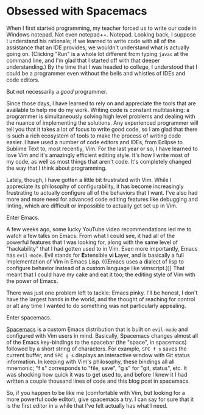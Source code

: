 # Obsessed with Spacemacs

When I first started programming, my teacher forced us to write our code in
Windows notepad. Not even notepad++. Notepad. Looking back, I suppose I
understand his rationale; if we learned to write code with all of the assistance
that an IDE provides, we wouldn't understand what is actually going on.
(Clicking "Run" is a whole lot different from typing `javac` at the command
line, and I'm glad that I started off with that deeper understanding.) By the
time that I was headed to college, I understood that I could be a programmer
even without the bells and whistles of IDEs and code editors.

But not necessarily a *good* programmer.

Since those days, I have learned to rely on and appreciate the tools that are
available to help me do my work. Writing code is constant multitasking: a
programmer is simultaneously solving high level problems and dealing with the
nuance of implementing the solutions. Any experienced programmer will tell you
that it takes a lot of focus to write good code, so I am glad that there is such
a rich ecosystem of tools to make the process of writing code easier. I have
used a number of code editors and IDEs, from Eclipse to Sublime Text to, most
recently, Vim. For the last year or so, I have learned to love Vim and it's
amazingly efficient editing style. It's how I write most of my code, as well as
most things that aren't code. It's completely changed the way that I think about
programming.

Lately, though, I have gotten a little bit frustrated with Vim. While I
appreciate its philosophy of configurability, it has become increasingly
frustrating to actually configure all of the behaviors that I want. I've also
had more and more need for advanced code editing features like debugging and
linting, which are difficult or impossible to actually get set up in Vim.

Enter Emacs.

A few weeks ago, some lucky YouTube video recommendations led me to watch a few
talks on Emacs. From what I could see, it had all of the powerful features that
I was looking for, along with the same level of "hackability" that I had gotten
used to in Vim. Even more importantly, Emacs has `evil-mode`. Evil stands for
**E**xtensible **vi L**ayer, and is basically a full implementation of Vim in
Emacs Lisp. (((Emacs uses a dialect of lisp to configure behavior instead of a
custom language like vimscript.))) That meant that I could have my cake and eat
it too; the editing style of Vim with the power of Emacs.

There was just one problem left to tackle: Emacs pinky. I'll be honest, I don't
have the largest hands in the world, and the thought of reaching for control or
alt any time I wanted to do something was not particularly appealing.

Enter spacemacs.

[Spacemacs](http://spacemacs.org) is a custom Emacs distribution that is built
on `evil-mode` and configured with Vim users in mind. Basically, Spacemacs
changes almost all of the Emacs key-bindings to the spacebar (the "space", in
spacemacs) followed by a short string of characters. For example, `SPC f s`
saves the current buffer, and `SPC g s` displays an interactive window with Git
status information. In keeping with Vim's philosophy, these bindings all all
mnemonic; "f s" corresponds to "file, save", "g s" for "git, status", etc. It
was shocking how quick it was to get used to, and before I knew it I had written
a couple thousand lines of code and this blog post in spacemacs.

So, if you happen to be like me (comfortable with Vim, but looking for a more
powerful code editor), give spacemacs a try. I can say for sure that it is the
first editor in a while that I've felt actually has what I need.
